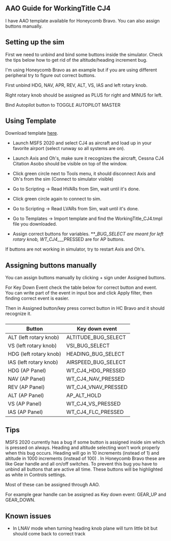 ## AAO Guide for WorkingTitle CJ4

I have AAO template available for Honeycomb Bravo. You can also assign buttons manually.



## Setting up the sim

First we need to unbind and bind some buttons inside the simulator. Check the tips below how to get rid of the altitude/heading increment bug.

I'm using Honeycomb Bravo as an example but if you are using different peripheral try to figure out correct buttons.

First unbind HDG, NAV, APR, REV, ALT, VS, IAS and left rotary knob.

Right rotary knob should be assigned as PLUS for right and MINUS for left.

Bind Autopilot button to TOGGLE AUTOPILOT MASTER



## Using Template

Download template [here](https://github.com/blindye/aao_guides/blob/main/wt_cj4/WorkingTitle_CJ4.tmpl).

- Launch MSFS 2020 and select CJ4 as aircraft and load up in your favorite airport (select runway so all systems are on).

- Launch Axis and Oh's, make sure it recognizes the aircraft, Cessna CJ4 Citation Asobo should be visible on top of the window.

- Click green circle next to Tools menu, it should disconnect Axis and Oh's from the sim (Connect to simulator visible)

- Go to Scripting -> Read HVARs from Sim, wait until it's done.

- Click green circle again to connect to sim.

- Go to Scripting -> Read LVARs from Sim, wait until it's done.

- Go to Templates -> Import template and find the WorkingTitle_CJ4.tmpl file you downloaded.

- Assign correct buttons for variables. **__BUG_SELECT are meant for left rotary knob, WT_CJ4_*_*__PRESSED are for AP buttons.


If buttons are not working in simulator, try to restart Axis and Oh's.



## Assigning buttons manually

You can assign buttons manually by clicking + sign under Assigned buttons. 

For Key Down Event check the table below for correct button and event. You can write part of the event in input box and click Apply filter, then finding correct event is easier.

Then in Assigned button/key press correct button in HC Bravo and it should recognize it.

##### 

| Button                 | Key down event      |
| ---------------------- | ------------------- |
| ALT (left rotary knob) | ALTITUDE_BUG_SELECT |
| VS (left rotary knob)  | VSI_BUG_SELECT      |
| HDG (left rotary knob) | HEADING_BUG_SELECT  |
| IAS (left rotary knob) | AIRSPEED_BUG_SELECT |
| HDG (AP Panel)         | WT_CJ4_HDG_PRESSED  |
| NAV (AP Panel)         | WT_CJ4_NAV_PRESSED  |
| REV (AP Panel)         | WT_CJ4_VNAV_PRESSED |
| ALT (AP Panel)         | AP_ALT_HOLD         |
| VS (AP Panel)          | WT_CJ4_VS_PRESSED   |
| IAS (AP Panel)         | WT_CJ4_FLC_PRESSED  |



## Tips

MSFS 2020 currently has a bug if some button is assigned inside sim which is pressed on always. Heading and altitude selecting won't work properly when this bug occurs. Heading will go in 10 increments (instead of 1) and altitude in 1000 increments (instead of 100) . In Honeycomb Bravo these are like Gear handle and all on/off switches. To prevent this bug you have to unbind all buttons that are active all time. These buttons will be highlighted as white in Controls settings. 

 Most of these can be assigned through AAO.

For example gear handle can be assigned as Key down event: GEAR_UP and GEAR_DOWN.



## Known issues

- In LNAV mode when turning heading knob plane will turn little bit but should come back to correct track


